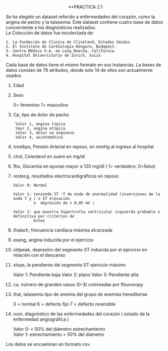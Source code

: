 <center>**PRACTICA 2.1</center>

Se ha elegido un dataset referido a enfermedades del corazón, como la angina de pecho y la talasemia.  Este dataset contiene cuatro base de datos  concerniente a los diagnósticos realizados.  
La Colección de datos fue recolectada de: 
  
    1. La Fundación de Clinica de Cliveland, Estados Unidos
    2. El Instituto de Cardiología Húngaro, Budapest.
    3. Centro Médico V.A. en Long Beacha, California
    4. Hospital Universitario de Zurich, Suiza
    
 Cada base de datos tiene el mismo formato en sus instancias. La bases de datos constan de 76 atributos, donde solo 14 de ellos son actualmente usados.

1. Edad

2. Sexo

    0= femenino
    1= masculino
    
3. Cp, tipo de dolor de pecho

        Valor 1, angina típica
        Vaor 2, angina atípica
        Valor 3, dolor no anginoso
        Valor 4, asintomático
        
4.	trestbps, Presión Arterial en reposo, en mmHg al ingreso al hospital

5.	chol,  Colesterol en suero en mg/dl

6.	fbs, Glucemia en ayunas mayor a 120 mg/dl ( 1= verdadero; 0=falso)

7.	restecg,  resultados electrocardigráficos en reposo

        Valor 0: Normal
        
        Valor 1: teniendo ST -T de onda de anormalidad (inversiones de la onda T y / o ST elevación
                 o  depresión de > 0,05 mV )
                 
        Valor 2: que muestra hipertrofia ventricular izquierda probable o definitiva por criterios de
                 Estes
                 
8.	thalach, frecuencia cardíaca máxima alcanzada 

9.	exang, angina inducida por el ejercicio

10.	oldpeak, depresión del segmento ST inducida por el ejercicio en relación con el descanso

11.	slope, la pendiente del segmento ST ejercicio máximo

    Valor 1:	Pendiente baja
    Valor 2: plano
    Valor 3: Pendiente alta
    
12.	ca, número de grandes vasos (0-3) coloreadas por flourosopy

13.	thal, talasemia tipo de anemia del grupo de anemias hereditarias

    3 = normal
    6 = defecto fijo
    7 = defecto reversible
    
14.	num, diagnóstico de las enfermedades del corazón ( estado de la enfermedad angiográfica )

    Valor 0: < 50% del diámetro estrechamiento  
    Valor 1: estrechamiento > 50% del diámetro

Los datos se encuentran en formato csv.

